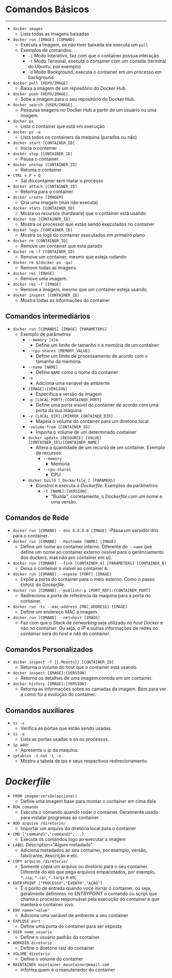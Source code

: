 # Comandos Básicos
---
- `docker images`
	- Lista todas as imagens baixadas
- `docker run [IMAGE] [COMAND]`
	- Executa a imagem, se não tiver baixada ele executa um `pull`
	- Exemplos de comandos:
		- `-i` Modo Interativo, faz com que o container possua interação
		- `-t` Modo Terminal, executa o container com um console (terminal do Ubuntu, por exemplo) 
		- `-d` Modo Background, executa o container em um processo em background
- `docker pull [REPO/IMAGE]`
	- Baixa a imagem de um repositório do Docker Hub.
- `docker push [REPO/IMAGE]`
	- Sobe a imagem para o seu repositório do Docker Hub.
- `docker search [USER/IMAGE]`
	- Pesquisa imagens no Docker Hub a partir de um usuário ou uma imagem.
- `docker ps`  
	- Lista o container que está em execução
- `docker ps -a`
	- Lista todos os containers da maquina (parados ou não)
- `docker start [CONTAINER_ID]`
	- Inicia o conteiner 
- `docker stop [CONTAINER_ID]` 
	- Pausa o container
- `docker unstop [CONTAINER_ID]`
	- Retoma o container	
- `CTRL + P + Q` 
	- Sai do container sem matar o processo
- `docker attach [CONTAINER_ID]`
	- Retorna para o container
- `docker create [IMAGEM]`
	- Cria uma imagem (mas não executa)
- `docker stats [CONTAINER_ID]`
	- Mosra os recursos (hardware) que o container está usando 
- `docker top [CONTAINER_ID]`
	- Mostra os processor que estão sendo executados no container 
- `docker logs [CONTAINER_ID]`
	- Mostra os logs do container executados em primeiro plano
- `docker rm [CONTAINER_ID]`
	- Remove um container que está parado
- `docker rm -f [CONTAINER_ID]`
	- Remove um container, mesmo que esteja rodando
- `docker rm $(docker ps -qa)`
	- Remove todas as imagens.
- `docker rmi [IMAGE]`
	- Remove uma imagem.
- `docker rmi -f [IMAGE]`
	- Remove a imagem, mesmo que um container esteja usando.
- `docker inspect [CONTAINER_ID]`
	- Mostra todas as informações do container

## Comandos intermediários

- `docker run [COMANDS] [IMAGE] [PARAMETERS]`
	- Exemplo de parâmetros
		- `--memory [X]m`
			- Define um limite de tamanho `X` a memória de um container
		- `--cpu-shares [MEMORY_VALUE]`
			- Define um limite de processamento de acordo com o tamanho da memória.
		- `--name [NAME]`
			- Define `NAME` como o nome do container
		- `-e`
			- Adiciona uma variável de ambiente
		- `[IMAGE]:[VERSION]`
			- Especifica a versão da imagem
		- `-p [LOCAL_PORT]:[CONTAINER_PORT]`
			- Define uma porta visivel do container de acordo com uma porta da sua maquina
		- `-v [LOCAL_DIR]:[MIRROR_CONTAINER_DIR]`
			- Mapeia o volume do container para um diretório local
		- `-volume-from [CONTAINER_ID]`
			- Importa o volume de um determinado container
		- `docker update [RESOURCE] [VALUE] [CONTAINER_ID]/[CONTAINER_NAME]`
			- Altera a quantidade de um recurso de um container. Exemplo de recursos:
				- `--memory`
					- Memoria
				- `--cpu-shares`
					- CPU
		- `docker build [_Dockerfile_] [PARAMERS]`
			- Constroi e executa o _Dockerfile_. Exemplos de parâmetros:
				- `-t [NAME]:[VERSION].`
					- "Builda", corretamente, o _Dockerfile_ com um nome e uma versão. 

## Comandos de Rede

- `docker run [COMAND] --dns 8.8.8.8 [IMAGE]`
	-Passa um servidor dns para o container.
- `docker run [COMAND] --hostname [NAME] [IMAGE]`
	- Define um nome ao container interno. Diferente do `--name` que define um nome ao container externo (visivel para o gerênciamento dos dockers, mas não pro container em si). 
- `docker run [COMAND] --link [CONTAINER_A] [PARAMETERS] [CONTAINER_B] `
	- Deixa o conteiner `A` visível ao container `B`.
- `docker run [COMAND] --expose [PORT] [IMAGE]`
	- Expõe a porta do container para o meio externo. Como o passo `EXPOSE` do _Dockerfile_.
- `docker run [COMAND] --publish/-p [PORT_REF]:[CONTAINER_PORT]`
	- Redireciona a porta de referência da maquina para a porta do container.
- `docker run -ti --mac-address [MAC_ADDRESS] [IMAGE]`
	- Define um endereço _MAC_ a imagem.
- `docker run [COMAND] --net=host [IMAGE]`
	- Faz com que o _Stack_ de _networking_ seja utilizado no _host Docker_ e não no _container_. Ou seja, o _IP_ e outras informações de redes no _container_ será do _host_ e não do _container_.

## Comandos Personalizados

- `docker inspect -f {{.Mounts}} [CONTAINER_ID]`
	- Retorna o volume do host que o container está usando.
- `docker inspect [IMAGE]:[VERSION]`
	- Retorna os detalhes de uma imagem contida em um container.
- `docker history [IMAGE]:[VERSION]`
	- Retorna as informações sobre as camadas da imagem. Bom para ver a como foi a evolução do container.

## Comandos auxiliares

- `ss -s`
	- Verifica as portas que estão sendo usadas.
- `ss -a`
	- Lista as portas usadas e os os processos.
- `ip addr`
	- Apresenta o ip da maquina.
- `iptables -t nat -L -n`
	- Mostra a tabela de ips e seus respectivos redirecionamento.
	
# _Dockerfile_

- `FROM imagem:versão(opcional)`
	- Define uma imagem base para montar o container em cima dela
- `RUN comando`
	- Executa o comando quando rodar o container. Geralmente usado para instalar programas ao container. 
- `ADD arquivo /diretorio/`
	- Importar um arquivo do diretório local para o container
- `CMD ["command1","command2",...]`
	- Executa os comandos logo ao executar a imagem
- `LABEL` Description="Algum metadado"
	- Adiciona metadados ao seu container, por exemplo, versão, fabricante, descrição e etc.
- `COPY arquivo /diretorio/`
	- Somente copia um arquivo ou diretório para o seu container. Diferente do `ADD` que pega arquivos empacotados, por exemplo, `*.zip`, `*.rar`, `*.targz` e etc
- `ENTRYPOINT ["PROCESSO","EVENTO","AÇÃO"]`
	- É o ponto de entrada quando você iniciar o container, ou seja, geralmente definimos no ENTRYPOINT o comando ou script que chama o processo responsável pela execução do container e que manterá o container vivo.
- `ENV name="value"`
	- Adiciona uma variável de ambiente a seu container
- `EXPLOSE port`
	- Define uma porta do container para ser exposta
- `USER nome_usuario`
	- Define o usuário padrão do container.
- `WORKDIR diretorio`
	- Define o diretório raiz do container
- `VOLUME diretorio`
	- Define o volume do container
- `MAINTAINER maintainer maintainer@email.com`
	- Informa quem é o manutenedor do container
